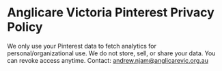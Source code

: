# Anglicare Victoria Pinterest Privacy Policy

We only use your Pinterest data to fetch analytics for personal/organizational use.
We do not store, sell, or share your data. You can revoke access anytime.
Contact: andrew.njam@anglicarevic.org.au
